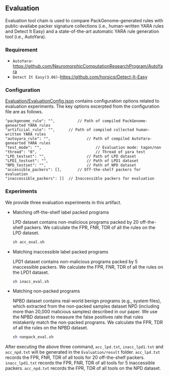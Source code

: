 ## Evaluation

Evaluation tool chain is used to compare PackGenome-generated rules with public-availabe packer signature collections (i.e., human-written YARA rules and Detect It Easy) and a state-of-the-art automatic YARA rule generation tool (i.e., AutoYara). 

### Requirement

- `AutoYara`-https://github.com/NeuromorphicComputationResearchProgram/AutoYara
- `Detect It Easy(3.06)`-https://github.com/horsicq/Detect-It-Easy

### Configuration

[Evaluation/EvaluationConfig.json](https://github.com/packgenome/PackGenome-Artifacts/blob/main/Evaluation/configs/EvaluationConfig.json) contains configuration options related to evaluation experiments. The key options excerpted from the configuration file are as follows.

```
"packgenome_rule": "", 			// Path of compiled PackGenome-genearted YARA rules
"artificial_rule": "",    	// Path of compiled collected human-written YARA rules
"autoyara_rule": "",				// Path of compiled AutoYara-genearted YARA rules
"test_mode": "",						// Evaluation mode: tagon/non
"thread": "8",							// Thread of yara test
"LPD_testset": "",					// Path of LPD dataset
"LPD1_testset": "",					// Path of LPD1 dataset
"NPD_testset": "",					// Path of NPD dataset
"accessible_packers": [],		// Off-the-shelf packers for evaluation 
"inaccessible_packers": []	// Inaccessible packers for evaluation 
```

### Experiments

We provide three evaluation experiments in this artifact.

- Matching off-the-shelf label packed programs

  LPD dataset contains non-malicious programs packed by 20 off-the-shelf packers. We calculate the FPR, FNR, TDR of all the rules on the LPD dataset.

  ```sh
  sh acc_eval.sh
  ```

- Matching inaccessible label packed programs

  LPD1 dataset contains non-malicious programs packed by 5 inaccessible packers. We calculate the FPR, FNR, TDR of all the rules on the LPD1 dataset.

  ```sh
  sh inacc_eval.sh

- Matching non-packed programs
  
  NPBD dataset contains real-world benign programs (e.g., system files), which extracted from the non-packed samples dataset NPD (including more than 20,000 malicious samples) described in our paper. We use the NPBD dataset to measure the false positives rate that rules mistakenly match the non-packed programs. We calculate the FPR, TDR of all the rules on the NPBD dataset.

  ```sh
  sh nonpack_eval.sh
  ```

After executing the above three command, `acc_lpd.txt`, `inacc_lpd1.txt` and `acc_npd.txt` will be generated in the `Evaluation/result` folder. `acc_lpd.txt` records the FPR, FNR, TDR of all tools for 20 off-the-shelf packers. `inacc_lpd1.txt` records the FPR, FNR, TDR of all tools for 5 inaccessible packers. `acc_npd.txt` records the FPR, TDR of all tools on the NPD dataset.

